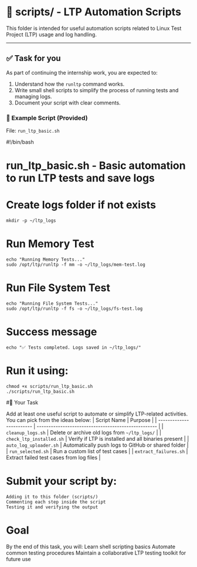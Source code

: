 # 📂 scripts/ - LTP Automation Scripts

This folder is intended for useful automation scripts related to Linux Test Project (LTP) usage and log handling.

---

## ✅ Task for you

As part of continuing the internship work, you are expected to:
1. Understand how the `runltp` command works.
2. Write small shell scripts to simplify the process of running tests and managing logs.
3. Document your script with clear comments.

### 🔧 Example Script (Provided)

File: `run_ltp_basic.sh`


#!/bin/bash
# run_ltp_basic.sh - Basic automation to run LTP tests and save logs

# Create logs folder if not exists
```
mkdir -p ~/ltp_logs
```
# Run Memory Test
```
echo "Running Memory Tests..."
sudo /opt/ltp/runltp -f mm -o ~/ltp_logs/mem-test.log
```
# Run File System Test
```
echo "Running File System Tests..."
sudo /opt/ltp/runltp -f fs -o ~/ltp_logs/fs-test.log
```
# Success message
```
echo "✅ Tests completed. Logs saved in ~/ltp_logs/"
```
# Run it using:
```
chmod +x scripts/run_ltp_basic.sh
./scripts/run_ltp_basic.sh
```
#📌 Your Task

Add at least one useful script to automate or simplify LTP-related activities. You can pick from the ideas below:
| Script Name              | Purpose                                             |
| ------------------------ | --------------------------------------------------- |
| `cleanup_logs.sh`        | Delete or archive old logs from `~/ltp_logs/`       |
| `check_ltp_installed.sh` | Verify if LTP is installed and all binaries present |
| `auto_log_uploader.sh`   | Automatically push logs to GitHub or shared folder  |
| `run_selected.sh`        | Run a custom list of test cases                     |
| `extract_failures.sh`    | Extract failed test cases from log files            |

# Submit your script by:
    Adding it to this folder (scripts/)
    Commenting each step inside the script
    Testing it and verifying the output

# Goal
By the end of this task, you will:
    Learn shell scripting basics
    Automate common testing procedures
    Maintain a collaborative LTP testing toolkit for future use
